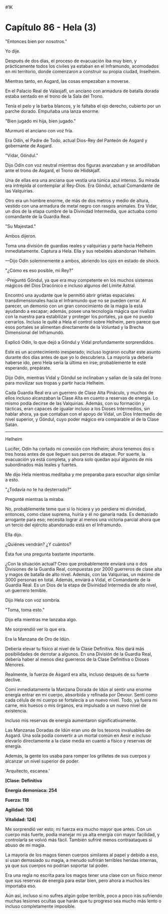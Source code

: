 
#1K 

# Capítulo 86 - Hela (3)


"Entonces bien por nosotros."

Yo dije.

Después de dos días, el proceso de evacuación iba muy bien, y prácticamente todos los civiles ya estaban en el Inframundo, acomodados en mi territorio, donde comenzaron a construir su propia ciudad, Inselheim.

Mientras tanto, en Asgard, las cosas empezaban a moverse.

En el Palacio Real de Valasjafl, un anciano con armadura de batalla dorada estaba sentado en el trono de la Sala del Trono.

Tenía el pelo y la barba blancos, y le faltaba el ojo derecho, cubierto por un parche dorado. Empuñaba una lanza enorme.

"Bien jugado mi hija, bien jugado."

Murmuró el anciano con voz fría.

Era Odín, el Padre de Todo, actual Dios-Rey del Panteón de Asgard y gobernante de Asgard.

"Vidar, Göndul."

Dijo Odín con voz neutral mientras dos figuras avanzaban y se arrodillaban ante el trono de Asgard, el Trono de Hlidskjalf.

Una de ellas era una anciana que vestía una túnica azul intenso. Su mirada era intrépida al contemplar al Rey-Dios. Era Göndul, actual Comandante de las Valquirias.

Otro era un hombre enorme, de más de dos metros y medio de altura, vestido con una armadura de metal negro con rasgos animales. Era Vidar, un dios de la etapa cumbre de la Divinidad Intermedia, que actuaba como comandante de la Guardia Real.

"Su Majestad."

Ambos dijeron.

Toma una división de guardias reales y valquirias y parte hacia Helheim inmediatamente. Captura a Hela. Ella y sus rebeldes abandonan Helheim.

—Dijo Odín solemnemente a ambos, abriendo los ojos en estado de shock.

"¿Cómo es eso posible, mi Rey?"

-Preguntó Göndul, ya que era muy competente en los muchos sistemas mágicos del Dios Dracónico e incluso algunos del Límite Astral.

Encontró una ayudante que le permitió abrir grietas espaciales transdimensionales hacia el Inframundo que no se pueden cerrar. Al parecer, un demonio con un gran conocimiento de la magia la está ayudando a escapar; además, posee una tecnología mágica que rivaliza con la nuestra para estabilizar y proteger los portales, ya que no puedo cerrarlos. Incluso le quité a Hela el control sobre Helheim, pero parece que esos portales se alimentan directamente de la Voluntad y la Brecha Dimensional del Inframundo.

Explicó Odín, lo que dejó a Göndul y Vidal profundamente sorprendidos.

Este es un acontecimiento inesperado; incluso lograron ocultar este asunto durante dos días antes de que yo lo descubriera. La mayoría ya debería haberse ido, pero Hela sería la última en irse; probablemente te esté esperando, prepárate.

Dijo Odín, mientras Vidal y Göndul se inclinaban y salían de la sala del trono para movilizar sus tropas y partir hacia Helheim.

Cada Guardia Real era un guerrero de Clase Alta Pináculo, y muchos de ellos incluso alcanzaban la Clase Alta en cuanto a reservas de energía. Lo mismo podía decirse de las Valquirias. Además, con su formación y tácticas, eran capaces de igualar incluso a los Dioses Intermedios, sin hablar ahora, ya que contaban con el apoyo de Vidal, un Dios Intermedio de nivel superior, y Göndul, cuyo poder mágico era comparable al de la Clase Satán.

***

Helheim

Lucifer, Odín ha cortado mi conexión con Helheim; ahora tenemos dos o tres horas antes de que lleguen sus perros de ataque. Por suerte, la evacuación ya está completa, y ahora solo quedan aquí algunos de mis subordinados más leales y fuertes.

Me dijo Hela mientras meditaba y me preparaba para escuchar algo similar a esto.

"¿Todavía no te ha desterrado?"

Pregunté mientras la miraba.

No, probablemente teme que si lo hiciera y yo perdiera mi divinidad, entonces, como clase suprema, huiría y él no ganaría nada. Es demasiado arrogante para eso; necesita lograr al menos una victoria parcial ahora que un tercio del ejército abandonado está en el Inframundo.

Ella dijo.

¿Quiénes vendrán? ¿Y cuántos?

Ésta fue una pregunta bastante importante.

¿Con la situación actual? Creo que probablemente enviará una o dos Divisiones de la Guardia Real, compuestas por 2000 guerreros de clase alta y magos de batalla de alto nivel. Además, con las Valquirias, un máximo de 3000 personas en total. Además, enviará a Vidal, el Comandante de la Guardia Real. Es un Dios de la etapa de Divinidad Intermedia de alto nivel, un guerrero temible.

Dijo Hela con voz sombría.

"Toma, toma esto."

Dijo ella mientras me lanzaba algo.

Me sorprendió ver lo que era.

Era la Manzana de Oro de Idún.

Debería elevar tu físico al nivel de la Clase Definitiva. Nos dará más posibilidades de derrotar a algunos. En una División de la Guardia Real, debería haber al menos diez guerreros de la Clase Definitiva o Dioses Menores.

Realmente, la fuerza de Asgard era alta, incluso después de su fuerte declive.

Comí inmediatamente la Manzana Dorada de Idún al sentir una enorme energía entrar en mi cuerpo, absorbida y refinada por Devour. Sentí como cada célula de mi cuerpo se fortalecía a un nuevo nivel. Todo, ya fuera mi carne, mis huesos o mis órganos, era impulsado a un nuevo nivel de existencia.

Incluso mis reservas de energía aumentaron significativamente.

Las Manzanas Doradas de Idún eran uno de los tesoros invaluables de Asgard. Una sola podía convertir a un mortal común en Aesir e incluso elevarlo directamente a la clase media en cuanto a físico y reservas de energía.

Además, la gente los usaba para romper los grilletes de sus cuerpos y alcanzar un nivel superior de poder.

'Arquitecto, escanea.'

**[Clase: Definitiva**

**Energía demoníaca: 254**

**Fuerza: 118**

**Agilidad: 106**

**Vitalidad: 124]**

Me sorprendió ver esto; mi fuerza era mucho mayor que antes. Con un cuerpo más fuerte, podía manejar mi ya alta energía con mayor facilidad, y controlarla se volvió más fácil. También sufriré menos contraataques si abuso de mi magia.

La mayoría de los magos tienen cuerpos similares al papel y debido a eso, si usan demasiado su magia, a menudo sufrirán terribles heridas internas, ya que sus cuerpos no podrían soportar tal poder.

Era una regla no escrita para los magos tener una clase con un físico menor que sus reservas de energía para estar bien, pero ahora a muchos les importaba eso.

Aún así, incluso si no sufres algún golpe terrible, poco a poco irás sufriendo muchas lesiones ocultas que harán que tu progreso sea mucho más lento o incluso completamente imposible.